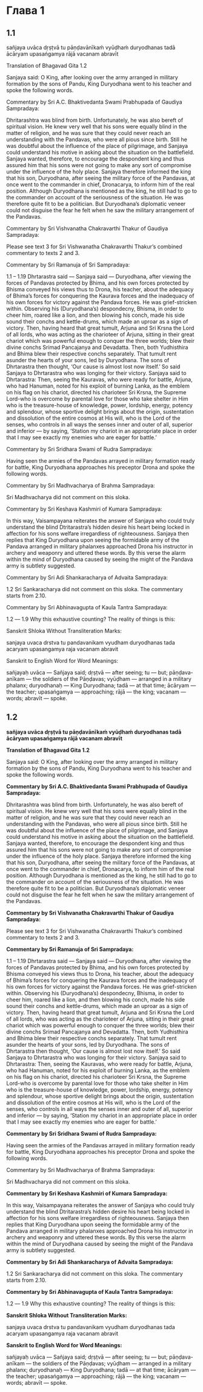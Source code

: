 # Глава 1  
## 1.1  
sañjaya uvāca
dṛṣṭvā tu pāṇḍavānīkaḿ
vyūḍhaḿ duryodhanas tadā
ācāryam upasańgamya
rājā vacanam abravīt

Translation of Bhagavad Gita 1.2

Sanjaya said: O King, after looking over the army arranged in military formation by the sons of Pandu, King Duryodhana went to his teacher and spoke the following words.


Commentary by Sri A.C. Bhaktivedanta Swami Prabhupada of Gaudiya Sampradaya:

Dhritarashtra was blind from birth. Unfortunately, he was also bereft of spiritual vision. He knew very well that his sons were equally blind in the matter of religion, and he was sure that they could never reach an understanding with the Pandavas, who were all pious since birth. Still he was doubtful about the influence of the place of pilgrimage, and Sanjaya could understand his motive in asking about the situation on the battlefield. Sanjaya wanted, therefore, to encourage the despondent king and thus assured him that his sons were not going to make any sort of compromise under the influence of the holy place. Sanjaya therefore informed the king that his son, Duryodhana, after seeing the military force of the Pandavas, at once went to the commander in chief, Dronacarya, to inform him of the real position. Although Duryodhana is mentioned as the king, he still had to go to the commander on account of the seriousness of the situation. He was therefore quite fit to be a politician. But Duryodhana’s diplomatic veneer could not disguise the fear he felt when he saw the military arrangement of the Pandavas.

Commentary by Sri Vishvanatha Chakravarthi Thakur of Gaudiya Sampradaya:

Please see text 3 for Sri Vishwanatha Chakravarthi Thakur’s combined commentary to texts 2 and 3.

Commentary by Sri Ramanuja of Sri Sampradaya:

1.1 – 1.19 Dhrtarastra said — Sanjaya said — Duryodhana, after viewing the forces of Pandavas protected by Bhima, and his own forces protected by Bhisma conveyed his views thus to Drona, his teacher, about the adequacy of Bhima’s forces for conquering the Kaurava forces and the inadequacy of his own forces for victory against the Pandava forces. He was grief-stricken within. Observing his (Duryodhana’s) despondecny, Bhisma, in order to cheer him, roared like a lion, and then blowing his conch, made his side sound their conchs and kettle-drums, which made an uproar as a sign of victory. Then, having heard that great tumult, Arjuna and Sri Krsna the Lord of all lords, who was acting as the charioteer of Arjuna, sitting in their great chariot which was powerful enough to conquer the three worlds; blew their divine conchs Srimad Pancajanya and Devadatta. Then, both Yudhisthira and Bhima blew their respective conchs separately. That tumult rent asunder the hearts of your sons, led by Duryodhana. The sons of Dhrtarastra then thought, ‘Our cause is almost lost now itself.’ So said Sanjaya to Dhrtarastra who was longing for their victory. Sanjaya said to Dhrtarastra: Then, seeing the Kauravas, who were ready for battle, Arjuna, who had Hanuman, noted for his exploit of burning Lanka, as the emblem on his flag on his chariot, directed his charioteer Sri Krsna, the Supreme Lord-who is overcome by parental love for those who take shelter in Him who is the treasure-house of knowledge, power, lordship, energy, potency and splendour, whose sportive delight brings about the origin, sustentation and dissolution of the entire cosmos at His will, who is the Lord of the senses, who controls in all ways the senses inner and outer of all, superior and inferior — by saying, ‘Station my chariot in an appropriate place in order that I may see exactly my enemies who are eager for battle.’

Commentary by Sri Sridhara Swami of Rudra Sampradaya:

Having seen the armies of the Pandavas arrayed in military formation ready for battle, King Duryodhana approaches his preceptor Drona and spoke the following words.

Commentary by Sri Madhvacharya of Brahma Sampradaya:

Sri Madhvacharya did not comment on this sloka.

Commentary by Sri Keshava Kashmiri of Kumara Sampradaya:

In this way, Vaisampayana reiterates the answer of Sanjaya who could truly understand the blind Dtritarastra’s hidden desire his heart being locked in affection for his sons welfare irregardless of righteousness. Sanjaya then replies that King Duryodhana upon seeing the formidable army of the Pandava arranged in military phalanxes approached Drona his instructor in archery and weaponry and uttered these words. By this verse the alarm within the mind of Duryodhana caused by seeing the might of the Pandava army is subtlety suggested.

Commentary by Sri Adi Shankaracharya of Advaita Sampradaya:

1.2 Sri Sankaracharya did not comment on this sloka. The commentary starts from 2.10.

Commentary by Sri Abhinavagupta of Kaula Tantra Sampradaya:

1.2 –– 1.9 Why this exhaustive counting? The reality of things is this:

Sanskrit Shloka Without Transliteration Marks:

sanjaya uvaca
drstva tu pandavanikam
vyudham duryodhanas tada
acaryam upasangamya
raja vacanam abravit

Sanskrit to English Word for Word Meanings:

sañjayaḥ uvāca — Sañjaya said; dṛṣṭvā — after seeing; tu — but; pāṇḍava-anīkam — the soldiers of the Pāṇḍavas; vyūḍham — arranged in a military phalanx; duryodhanaḥ — King Duryodhana; tadā — at that time; ācāryam — the teacher; upasańgamya — approaching; rājā — the king; vacanam — words; abravīt — spoke.


## 1.2  
**sañjaya uvāca
dṛṣṭvā tu pāṇḍavānīkaḿ
vyūḍhaḿ duryodhanas tadā
ācāryam upasańgamya
rājā vacanam abravīt**

**Translation of Bhagavad Gita 1.2**

Sanjaya said: O King, after looking over the army arranged in military formation by the sons of Pandu, King Duryodhana went to his teacher and spoke the following words.


**Commentary by Sri A.C. Bhaktivedanta Swami Prabhupada of Gaudiya Sampradaya:**

Dhritarashtra was blind from birth. Unfortunately, he was also bereft of spiritual vision. He knew very well that his sons were equally blind in the matter of religion, and he was sure that they could never reach an understanding with the Pandavas, who were all pious since birth. Still he was doubtful about the influence of the place of pilgrimage, and Sanjaya could understand his motive in asking about the situation on the battlefield. Sanjaya wanted, therefore, to encourage the despondent king and thus assured him that his sons were not going to make any sort of compromise under the influence of the holy place. Sanjaya therefore informed the king that his son, Duryodhana, after seeing the military force of the Pandavas, at once went to the commander in chief, Dronacarya, to inform him of the real position. Although Duryodhana is mentioned as the king, he still had to go to the commander on account of the seriousness of the situation. He was therefore quite fit to be a politician. But Duryodhana’s diplomatic veneer could not disguise the fear he felt when he saw the military arrangement of the Pandavas.

**Commentary by Sri Vishvanatha Chakravarthi Thakur of Gaudiya Sampradaya:**

Please see text 3 for Sri Vishwanatha Chakravarthi Thakur’s combined commentary to texts 2 and 3.

**Commentary by Sri Ramanuja of Sri Sampradaya:**

1.1 – 1.19 Dhrtarastra said — Sanjaya said — Duryodhana, after viewing the forces of Pandavas protected by Bhima, and his own forces protected by Bhisma conveyed his views thus to Drona, his teacher, about the adequacy of Bhima’s forces for conquering the Kaurava forces and the inadequacy of his own forces for victory against the Pandava forces. He was grief-stricken within. Observing his (Duryodhana’s) despondecny, Bhisma, in order to cheer him, roared like a lion, and then blowing his conch, made his side sound their conchs and kettle-drums, which made an uproar as a sign of victory. Then, having heard that great tumult, Arjuna and Sri Krsna the Lord of all lords, who was acting as the charioteer of Arjuna, sitting in their great chariot which was powerful enough to conquer the three worlds; blew their divine conchs Srimad Pancajanya and Devadatta. Then, both Yudhisthira and Bhima blew their respective conchs separately. That tumult rent asunder the hearts of your sons, led by Duryodhana. The sons of Dhrtarastra then thought, ‘Our cause is almost lost now itself.’ So said Sanjaya to Dhrtarastra who was longing for their victory. Sanjaya said to Dhrtarastra: Then, seeing the Kauravas, who were ready for battle, Arjuna, who had Hanuman, noted for his exploit of burning Lanka, as the emblem on his flag on his chariot, directed his charioteer Sri Krsna, the Supreme Lord-who is overcome by parental love for those who take shelter in Him who is the treasure-house of knowledge, power, lordship, energy, potency and splendour, whose sportive delight brings about the origin, sustentation and dissolution of the entire cosmos at His will, who is the Lord of the senses, who controls in all ways the senses inner and outer of all, superior and inferior — by saying, ‘Station my chariot in an appropriate place in order that I may see exactly my enemies who are eager for battle.’

**Commentary by Sri Sridhara Swami of Rudra Sampradaya:**

Having seen the armies of the Pandavas arrayed in military formation ready for battle, King Duryodhana approaches his preceptor Drona and spoke the following words.

Commentary by Sri Madhvacharya of Brahma Sampradaya:

Sri Madhvacharya did not comment on this sloka.

**Commentary by Sri Keshava Kashmiri of Kumara Sampradaya:**

In this way, Vaisampayana reiterates the answer of Sanjaya who could truly understand the blind Dtritarastra’s hidden desire his heart being locked in affection for his sons welfare irregardless of righteousness. Sanjaya then replies that King Duryodhana upon seeing the formidable army of the Pandava arranged in military phalanxes approached Drona his instructor in archery and weaponry and uttered these words. By this verse the alarm within the mind of Duryodhana caused by seeing the might of the Pandava army is subtlety suggested.

**Commentary by Sri Adi Shankaracharya of Advaita Sampradaya:**

1.2 Sri Sankaracharya did not comment on this sloka. The commentary starts from 2.10.

**Commentary by Sri Abhinavagupta of Kaula Tantra Sampradaya:**

1.2 –– 1.9 Why this exhaustive counting? The reality of things is this:

**Sanskrit Shloka Without Transliteration Marks:**

sanjaya uvaca
drstva tu pandavanikam
vyudham duryodhanas tada
acaryam upasangamya
raja vacanam abravit

**Sanskrit to English Word for Word Meanings:**

sañjayaḥ uvāca — Sañjaya said; dṛṣṭvā — after seeing; tu — but; pāṇḍava-anīkam — the soldiers of the Pāṇḍavas; vyūḍham — arranged in a military phalanx; duryodhanaḥ — King Duryodhana; tadā — at that time; ācāryam — the teacher; upasańgamya — approaching; rājā — the king; vacanam — words; abravīt — spoke.

